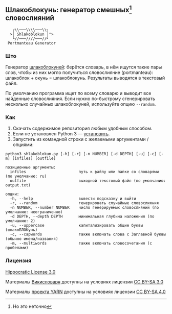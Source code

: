 ## Шлакоблокунь: генератор смешных[^1] словослияний ##
```
   ┌\\───\\\\───\\┐
  >│ Shlakoblokun │°>
   └//───////───//┘
 Portmanteau Generator
```

### Што ###

Генератор [шлакоблокуней](https://memepedia.ru/shlakoblokun-i-ego-druzya/): берётся словарь, в нём ищутся такие пары слов, чтобы из них могло получиться словослияние (portmanteau): шлакоблок + окунь = шлакоблокунь. Результаты выводятся в текстовый файл.

По умолчанию программа ищет по всему словарю и выводит все найденные словослияния. Если нужно по-быстрому сгенерировать несколько случайных шлакоблокуней, используйте опцию `--random`.

### Как ###

1. Скачать содержимое репозитория любым удобным способом.
2. Если не установлен Python 3 — [установить](https://www.python.org/downloads/).
3. Запустить из командной строки с желаемыми аргументами / опциями:

```
python3 shlakoblokun.py [-h] [-r] [-n NUMBER] [-d DEPTH] [-u] [-c] [-m] [infiles] [outfile]

позиционные аргументы:
  infiles                       путь к файлу или папке со словарями (по умолчанию: ru)
  outfile                       выходной текстовый файл (по умолчанию: output.txt)

опции:
  -h, --help                    вывести подсказку и выйти
  -r, --random                  генерировать случайные словослияния
  -n NUMBER, --number NUMBER    число генерируемых словослияний (по умолчанию: неограниченно)
  -d DEPTH, --depth DEPTH       минимальная глубина наложения (по умолчанию: 2)
  -u, --uppercase               капитализировать общие буквы (шлакоБЛОКунь)
  -c, --capwords                также включать слова с Заглавной буквы (обычно имена/названия)
  -m, --multiwords              также включать словосочетания (с пробелами)
```
### Лицензия ###

[Hippocratic License 3.0](https://firstdonoharm.dev/)

Материалы [Викисловаря](https://ru.wiktionary.org/) доступны на условиях лицензии [CC BY-SA 3.0](https://creativecommons.org/licenses/by-sa/3.0/deed.ru)

Материалы [проекта YARN](https://russianword.net/) доступны на условиях лицензии
[CC BY-SA 4.0](https://creativecommons.org/licenses/by-sa/4.0/)

[^1]: Но это неточно
